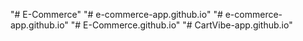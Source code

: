 "# E-Commerce" 
"# e-commerce-app.github.io" 
"# e-commerce-app.github.io" 
"# E-Commerce.github.io" 
"# CartVibe-app.github.io" 
